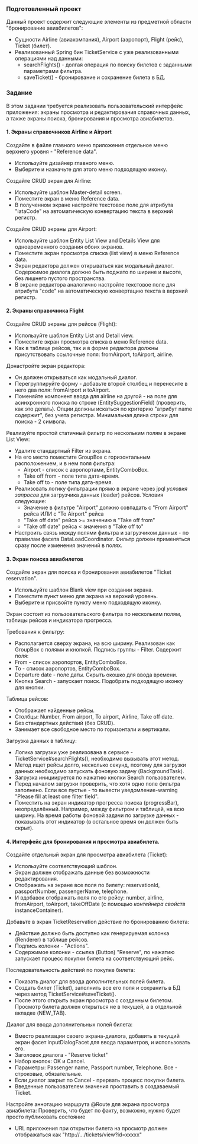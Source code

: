 ### Подготовленный проект
Данный проект содержит следующие элементы из предметной области "бронирование авиабилетов":
- Сущности Airline (авиакомпания), Airport (аэропорт), Flight (рейс), Ticket (билет).
- Реализованный Spring бин TicketService с уже реализованными операциями над данными:
  - searchFlights() - долгая операция по поиску билетов с заданными параметрами фильтра.
  - saveTicket() - бронирование и сохранение билета в БД.

### Задание
В этом задании требуется реализовать пользовательский интерфейс приложения: экраны просмотра и редактирования справочных данных,
а также экраны поиска, бронирования и просмотра авиабилетов.

#### 1. Экраны справочников Airline и Airport
Создайте в файле главного меню приложения отдельное меню верхнего уровня - "Reference data".
- Используйте дизайнер главного меню.
- Выберите и назначьте для этого меню подходящую иконку.

Создайте CRUD экран для Airline:
- Используйте шаблон Master-detail screen.
- Поместите экран в меню Reference data.
- В полученном экране настройте текстовое поле для атрибута "iataCode" на автоматическую конвертацию текста в верхний регистр. 

Создайте CRUD экраны для Airport:
- Используйте шаблон Entity List View and Details View для одновременного создания обоих экранов.
- Поместите экран просмотра списка (list view) в меню Reference data.
- Экран редактора должен открываться как модальный диалог. Содержимое диалога должно быть поджато по ширине и высоте, без лишнего пустого пространства.
- В экране редактора аналогично настройте текстовое поле для атрибута "code" на автоматическую конвертацию текста в верхний регистр.

#### 2. Экраны справочника Flight
Создайте CRUD экраны для рейсов (Flight):
- Используйте шаблон Entity List and Detail view.
- Поместите экран просмотра списка в меню Reference data.
- Как в таблице рейсов, так и в форме редактора должны присутствовать ссылочные поля: fromAirport, toAirport, airline.

Донастройте экран редактора:
- Он должен открываться как модальный диалог.
- Перегруппируйте форму - добавьте второй столбец и перенесите в него два поля: fromAirport и toAirport.   
- Поменяйте компонент ввода для airline на другой - на поле для асинхронного поиска по строке (EntitySuggestionField) (проверить, как это делать).
Опции должны искаться по критерию "атрибут name содержит", без учета регистра. Минимальная длина строки для поиска - 2 символа.   

Реализуйте простой статичный фильтр по нескольким полям в экране List View:
- Удалите стандартный Filter из экрана.
- На его место поместите GroupBox с горизонтальным расположением, и в нем поля фильтра:
  - Airport - список с аэропортами, EntityComboBox.
  - Take off from - поле типа дата-время.
  - Take off to - поле типа дата-время.
- Реализовать логику фильтрации прямо в экране через jpql *условия запросов* для загрузчика данных (loader) рейсов. Условия следующие:
  - Значение в фильтре "Airport" должно совпадать с "From Airport" рейса ИЛИ с "To Airport" рейса 
  - "Take off date" рейса >= значению в "Take off from" 
  - "Take off date" рейса < значения в "Take off to" 
- Настроить связь между полями фильтра и загрузчиком данных - по правилам фасета DataLoadCoordinator.
Фильтр должен применяться сразу после изменения значений в полях.

#### 3. Экран поиска авиабилетов
Создайте экран для поиска и бронирования авиабилетов "Ticket reservation".
- Используйте шаблон Blank view при создании экрана.
- Поместите пункт меню для экрана на верхний уровень.
- Выберите и присвойте пункту меню подходящую иконку.

Экран состоит из пользовательского фильтра по нескольким полям, таблицы рейсов и индикатора прогресса.

Требования к фильтру:
- Располагается сверху экрана, на всю ширину. Реализован как GroupBox с полями и кнопкой. Подпись группы - Filter. Содержит поля:
 - From - список аэропортов, EntityComboBox.
 - To - список аэропортов, EntityComboBox.
 - Departure date - поле даты. Скрыть окошко для ввода времени.
 - Кнопка Search - запускает поиск. Подобрать подходящую иконку для кнопки.

Таблица рейсов:
 - Отображает найденные рейсы.
 - Столбцы: Number, From airport, To airport, Airline, Take off date.
 - Без стандартных действий (без CRUD).
 - Занимает все свободное место по горизонтали и вертикали.

Загрузка данных в таблицу:
 - Логика загрузки уже реализована в сервисе - TicketService#searchFlights(), необходимо вызывать этот метод. 
 - Метод ищет рейсы долго, несколько секунд, поэтому для загрузки данных необходимо запускать фоновую задачу (BackgroundTask).
 - Загрузка инициируется по нажатию кнопки Search пользователем.  
 - Перед началом загрузки проверить, что хотя одно поле фильтра заполнено.
Если все пустые - то вывести уведомление-warning "Please fill at least one filter field".
 - Поместить на экран индикатор прогресса поиска (progressBar), неопределённый. Например, между фильтром и таблицей, на всю ширину.
На время работы фоновой задачи по загрузке данных - показывать этот индикатор (в остальное время он должен быть скрыт).

#### 4. Интерфейс для бронирования и просмотра авиабилета.
Создайте отдельный экран для просмотра авиабилета (Ticket):
- Используйте соответствующий шаблон.
- Экран должен отображать данные без возможности редактирования.
- Отображать на экране все поля по билету: reservationId, passportNumber, passengerName, telephone.
- И вдобавок отображать поля по его рейсу: number, airline, fromAirport, toAirport, takeOffDate (с помощью *контейнера свойств* instanceContainer).

Добавьте в экран TicketReservation действие по бронированию билета:
- Действие должно быть доступно как генерируемая колонка (Renderer) в таблице рейсов.
- Подпись колонки - "Actions".
- Содержимое колонки - ссылка (Button) "Reserve", по нажатию запускает процесс покупки билета на соответствующий рейс.

Последовательность действий по покупке билета:
- Показать диалог для ввода дополнительных полей билета.
- Создать билет (Ticket), заполнить все его поля и сохранить в БД через метод TicketService#saveTicket().
- После этого открыть экран просмотра с созданным билетом. Просмотр билета должен открыться не в текущей, а в отдельной вкладке (NEW_TAB). 

Диалог для ввода дополнительных полей билета:
- Вместо реализации своего экрана-диалога, добавить в текущий экран фасет inputDialogFacet для ввода параметров, и использовать его.
- Заголовок диалога - "Reserve ticket"
- Набор кнопок: OK и Cancel.
- Параметры: Passenger name, Passport number, Telephone. Все - строковые, обязательные.
- Если диалог закрыт по Cancel - прервать процесс покупки билета.
- Введенные пользователем значения проставить в создаваемый Ticket.

Настройте аннотацию маршрута @Route для экрана просмотра авиабилета:
Проверить, что будет по факту, возможно, нужно будет просто публиковать состояние
 - URL приложения при открытии билета на просмотр должен отображаться как "http://.../tickets/view?id=xxxxx"
